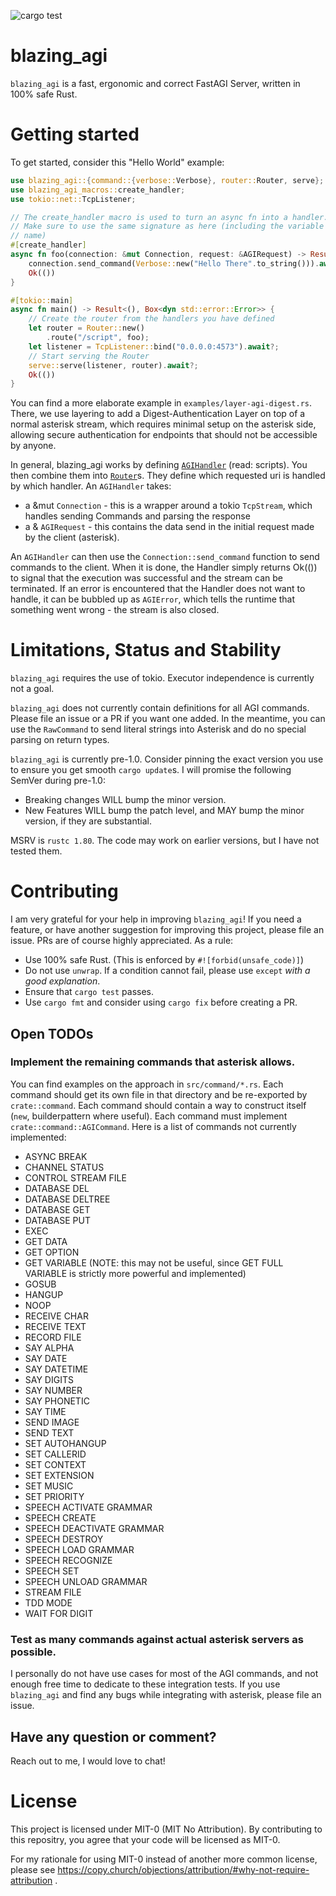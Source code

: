 ![cargo test](https://github.com/curatorsigma/blazing_agi/actions/workflows/rust.yml/badge.svg)

# blazing_agi
`blazing_agi` is a fast, ergonomic and correct FastAGI Server, written in 100% safe Rust.

# Getting started
To get started, consider this "Hello World" example:
```rust
use blazing_agi::{command::{verbose::Verbose}, router::Router, serve};
use blazing_agi_macros::create_handler;
use tokio::net::TcpListener;

// The create_handler macro is used to turn an async fn into a handler.
// Make sure to use the same signature as here (including the variable names, but not the function
// name)
#[create_handler]
async fn foo(connection: &mut Connection, request: &AGIRequest) -> Result<(), AGIError> {
    connection.send_command(Verbose::new("Hello There".to_string())).await?;
    Ok(())
}

#[tokio::main]
async fn main() -> Result<(), Box<dyn std::error::Error>> {
    // Create the router from the handlers you have defined
    let router = Router::new()
        .route("/script", foo);
    let listener = TcpListener::bind("0.0.0.0:4573").await?;
    // Start serving the Router
    serve::serve(listener, router).await?;
    Ok(())
}
```
You can find a more elaborate example in `examples/layer-agi-digest.rs`.
There, we use layering to add a Digest-Authentication Layer on top of a normal asterisk stream,
which requires minimal setup on the asterisk side, allowing secure authentication for endpoints
that should not be accessible by anyone.

In general, blazing_agi works by defining [`AGIHandler`](crate::handler::AGIHandler) (read: scripts). You then combine them
into [`Router`](crate::router::Router)s. They define which requested uri is handled by which
handler.
An `AGIHandler` takes:
- a &mut `Connection` - this is a wrapper around a tokio `TcpStream`, which handles sending
Commands and parsing the response
- a & `AGIRequest` - this contains the data send in the initial request made by the client
(asterisk).

An `AGIHandler` can then use the `Connection::send_command` function to send commands to
the client.
When it is done, the Handler simply returns Ok(()) to signal that the
execution was successful and the stream can be terminated.
If an error is encountered that the Handler does not want to handle, it can be bubbled up as
`AGIError`, which tells the runtime that something went wrong - the stream is also closed.

# Limitations, Status and Stability
`blazing_agi` requires the use of tokio. Executor independence is currently not a goal.

`blazing_agi` does not currently contain definitions for all AGI commands.
Please file an issue or a PR if you want one added.
In the meantime, you can use the `RawCommand` to send literal strings into Asterisk and do no special parsing on return types.

`blazing_agi` is currently pre-1.0. Consider pinning the exact version you use to ensure you get smooth `cargo update`s.
I will promise the following SemVer during pre-1.0:
- Breaking changes WILL bump the minor version.
- New Features WILL bump the patch level, and MAY bump the minor version, if they are substantial.

MSRV is `rustc 1.80`. The code may work on earlier versions, but I have not tested them.

# Contributing
I am very grateful for your help in improving `blazing_agi`!
If you need a feature, or have another suggestion for improving this project, please file an issue.
PRs are of course highly appreciated. As a rule:
- Use 100% safe Rust. (This is enforced by `#![forbid(unsafe_code)]`)
- Do not use `unwrap`. If a condition cannot fail, please use `except` *with a good explanation*.
- Ensure that `cargo test` passes.
- Use `cargo fmt` and consider using `cargo fix` before creating a PR.

## Open TODOs
### Implement the remaining commands that asterisk allows.
You can find examples on the approach in `src/command/*.rs`.
Each command should get its own file in that directory and be re-exported by `crate::command`.
Each command should contain a way to construct itself (`new`, builderpattern where useful).
Each command must implement `crate::command::AGICommand`.
Here is a list of commands not currently implemented:
- ASYNC BREAK
- CHANNEL STATUS
- CONTROL STREAM FILE
- DATABASE DEL
- DATABASE DELTREE
- DATABASE GET
- DATABASE PUT
- EXEC
- GET DATA
- GET OPTION
- GET VARIABLE (NOTE: this may not be useful, since GET FULL VARIABLE is strictly more powerful and implemented)
- GOSUB
- HANGUP
- NOOP
- RECEIVE CHAR
- RECEIVE TEXT
- RECORD FILE
- SAY ALPHA
- SAY DATE
- SAY DATETIME
- SAY DIGITS
- SAY NUMBER
- SAY PHONETIC
- SAY TIME
- SEND IMAGE
- SEND TEXT
- SET AUTOHANGUP
- SET CALLERID
- SET CONTEXT
- SET EXTENSION
- SET MUSIC
- SET PRIORITY
- SPEECH ACTIVATE GRAMMAR
- SPEECH CREATE
- SPEECH DEACTIVATE GRAMMAR
- SPEECH DESTROY
- SPEECH LOAD GRAMMAR
- SPEECH RECOGNIZE
- SPEECH SET
- SPEECH UNLOAD GRAMMAR
- STREAM FILE
- TDD MODE
- WAIT FOR DIGIT

### Test as many commands against actual asterisk servers as possible.
I personally do not have use cases for most of the AGI commands, and not enough free time to dedicate to these integration tests.
If you use `blazing_agi` and find any bugs while integrating with asterisk, please file an issue.

## Have any question or comment?
Reach out to me, I would love to chat!


# License
This project is licensed under MIT-0 (MIT No Attribution).
By contributing to this repositry, you agree that your code will be licensed as MIT-0.

For my rationale for using MIT-0 instead of another more common license, please see
https://copy.church/objections/attribution/#why-not-require-attribution .

